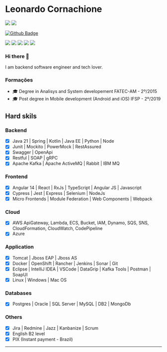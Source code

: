 # Leonardo Cornachione

[![](https://github-readme-stats.vercel.app/api?username=leohmcx&show_icons=true&theme=tokyonight&include_all_commits=true&count_private=true)](https://github.com/leohmcx)
[![](https://github-readme-stats.vercel.app/api/top-langs/?username=leohmcx&amp;layout=compact&amp;langs_count=7&amp;theme=tokyonight)](https://github.com/leohmcx)

[![Github Badge](https://img.shields.io/badge/-Github-000?style=flat-square&logo=Github&logoColor=white&link=https://github.com/leohmcx)](https://github.com/leohmcx)
<!--[![Linkedin Badge](https://img.shields.io/badge/-LinkedIn-blue?style=flat-square&logo=Linkedin&logoColor=white&link=https://www.linkedin.com/in/leohmcx/)](https://www.linkedin.com/in/leohmcx/)-->

<p>
  <img src="https://img.shields.io/badge/Backend-Java-informational?style=flat&logo=java&logoColor=red&color=05122A" />
  <img src="https://img.shields.io/badge/Backend-Kotlin-informational?style=flat&logo=kotlin&color=05122A" />
  <img src="https://img.shields.io/badge/Cloud&nbsp;Public-Amazon&nbsp;AWS-informational?style=flat&logo=Amazon&color=05122A" />
  <img src="https://img.shields.io/badge/Cloud&nbsp;Private-Kubernetes-informational?style=flat&logo=kubernetes&color=05122A" />
  <img src="https://img.shields.io/badge/Container-Docker-informational?style=flat&logo=docker&color=05122A" />
</p>

### Hi there 👋

I am backend software engineer and tech lover.

### Formações
- 🎓 Degree in Analisys and System developement FATEC-AM - 2º/2015
- 🎓 Post degree in Mobile development (Android and iOS) IFSP - 2º/2019

## Hard skils

### Backend
- [x] Java 21 | Spring | Kotlin | Java EE | Python | Node
- [x] Junit | Mockito | PowerMock | RestAssured
- [x] Swagger | OpenApi
- [x] Restful | SOAP | gRPC
- [x] Apache Kafka | Apache ActiveMQ | Rabbit | IBM MQ
### Frontend
- [x] Angular 14 | React | RxJs | TypeScript | Angular JS | Javascript
- [x] Cypress | Jest | Express | Selenium | NodeJs
- [x] Micro Frontends | Module Federation | Web Components | Webpack
### Cloud
- [x] AWS ApiGateway, Lambda, ECS, Bucket, IAM, Dynamo, SQS, SNS, CloudFormation, CloudWatch, CodePipeline
- [x] Azure
### Application
- [x] Tomcat | Jboss EAP | Jboss AS
- [x] Docker | OpenShift | Rancher | Jenkins | Sonar | Git
- [x] Eclipse | IntelliJ IDEA | VSCode | DataGrip | Kafka Tools | Postman | SoapUI
- [x] Linux | Windows | Mac OS 
### Databases
- [x] Postgres | Oracle | SQL Server | MySQL | DB2 | MongoDb
### Others
- [x] Jira | Redmine | Jazz | Kanbanize | Scrum
- [x] English B2 level
- [x] PIX (Instant payment - Brazil)

---

<!--
**leohmcx/leohmcx** is a ✨ _special_ ✨ repository because its `README.md` (this file) appears on your GitHub profile.

Here are some ideas to get you started:

- 🔭 I’m currently working on ...
- 🌱 I’m currently learning ...
- 👯 I’m looking to collaborate on ...
- 🤔 I’m looking for help with ...
- 💬 Ask me about ...
- 📫 How to reach me: ...
- 😄 Pronouns: ...
- ⚡ Fun fact: ...
-->
